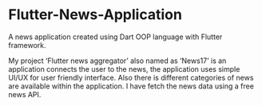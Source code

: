 # Flutter-News-Application
A news application created using Dart OOP language with Flutter framework.

My project ‘Flutter news aggregator’ also named as ‘News17’ is an application connects the user to the news, the application uses simple UI/UX for user friendly interface. Also there is different categories of news are available within the application. I have fetch the news data using a free news API.
